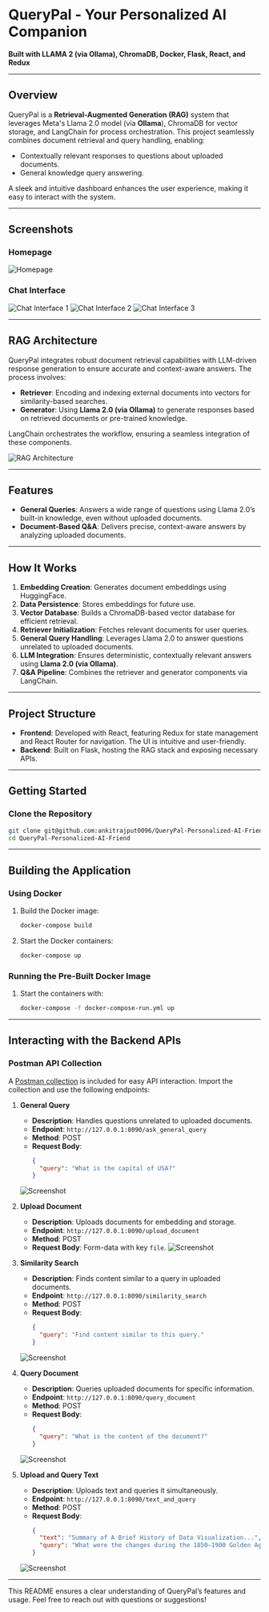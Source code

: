 # QueryPal - Your Personalized AI Companion
**Built with LLAMA 2 (via Ollama), ChromaDB, Docker, Flask, React, and Redux**

---

## Overview

QueryPal is a **Retrieval-Augmented Generation (RAG)** system that leverages Meta's Llama 2.0 model (via **Ollama**), ChromaDB for vector storage, and LangChain for process orchestration. This project seamlessly combines document retrieval and query handling, enabling:

- Contextually relevant responses to questions about uploaded documents.
- General knowledge query answering.

A sleek and intuitive dashboard enhances the user experience, making it easy to interact with the system.

---

## Screenshots

### Homepage
![Homepage](./images/photo_5.png)

### Chat Interface
![Chat Interface 1](./images/photo_6.png)
![Chat Interface 2](./images/photo_7.png)
![Chat Interface 3](./images/photo_8.png)

---

## RAG Architecture

QueryPal integrates robust document retrieval capabilities with LLM-driven response generation to ensure accurate and context-aware answers. The process involves:

- **Retriever**: Encoding and indexing external documents into vectors for similarity-based searches.
- **Generator**: Using **Llama 2.0 (via Ollama)** to generate responses based on retrieved documents or pre-trained knowledge.

LangChain orchestrates the workflow, ensuring a seamless integration of these components.

![RAG Architecture](./images/RAG_arch_2.png)

---

## Features

- **General Queries**: Answers a wide range of questions using Llama 2.0’s built-in knowledge, even without uploaded documents.
- **Document-Based Q&A**: Delivers precise, context-aware answers by analyzing uploaded documents.

---

## How It Works

1. **Embedding Creation**: Generates document embeddings using HuggingFace.
2. **Data Persistence**: Stores embeddings for future use.
3. **Vector Database**: Builds a ChromaDB-based vector database for efficient retrieval.
4. **Retriever Initialization**: Fetches relevant documents for user queries.
5. **General Query Handling**: Leverages Llama 2.0 to answer questions unrelated to uploaded documents.
6. **LLM Integration**: Ensures deterministic, contextually relevant answers using **Llama 2.0 (via Ollama)**.
7. **Q&A Pipeline**: Combines the retriever and generator components via LangChain.

---

## Project Structure

- **Frontend**: Developed with React, featuring Redux for state management and React Router for navigation. The UI is intuitive and user-friendly.
- **Backend**: Built on Flask, hosting the RAG stack and exposing necessary APIs.

---

## Getting Started

### Clone the Repository

```bash
git clone git@github.com:ankitrajput0096/QueryPal-Personalized-AI-Friend.git
cd QueryPal-Personalized-AI-Friend
```

---

## Building the Application

### Using Docker

1. Build the Docker image:
   ```bash
   docker-compose build
   ```
2. Start the Docker containers:
   ```bash
   docker-compose up
   ```

### Running the Pre-Built Docker Image

1. Start the containers with:
   ```bash
   docker-compose -f docker-compose-run.yml up
   ```

---

## Interacting with the Backend APIs

### Postman API Collection

A [Postman collection](./RAG_backend/RAG_stack.postman_collection.json) is included for easy API interaction. Import the collection and use the following endpoints:

1. **General Query**
   - **Description**: Handles questions unrelated to uploaded documents.
   - **Endpoint**: `http://127.0.0.1:8090/ask_general_query`
   - **Method**: POST
   - **Request Body**:
     ```json
     {
       "query": "What is the capital of USA?"
     }
     ```
   ![Screenshot](./images/photo_1.png)

2. **Upload Document**
   - **Description**: Uploads documents for embedding and storage.
   - **Endpoint**: `http://127.0.0.1:8090/upload_document`
   - **Method**: POST
   - **Request Body**: Form-data with key `file`.
   ![Screenshot](./images/photo_2.png)

3. **Similarity Search**
   - **Description**: Finds content similar to a query in uploaded documents.
   - **Endpoint**: `http://127.0.0.1:8090/similarity_search`
   - **Method**: POST
   - **Request Body**:
     ```json
     {
       "query": "Find content similar to this query."
     }
     ```
   ![Screenshot](./images/photo_3.png)

4. **Query Document**
   - **Description**: Queries uploaded documents for specific information.
   - **Endpoint**: `http://127.0.0.1:8090/query_document`
   - **Method**: POST
   - **Request Body**:
     ```json
     {
       "query": "What is the content of the document?"
     }
     ```
   ![Screenshot](./images/photo_4.png)

5. **Upload and Query Text**
   - **Description**: Uploads text and queries it simultaneously.
   - **Endpoint**: `http://127.0.0.1:8090/text_and_query`
   - **Method**: POST
   - **Request Body**:
     ```json
     {
       "text": "Summary of A Brief History of Data Visualization...",
       "query": "What were the changes during the 1850–1900 Golden Age of statistical graphics?"
     }
     ```
   ![Screenshot](./images/photo_9.png)

---

This README ensures a clear understanding of QueryPal’s features and usage. Feel free to reach out with questions or suggestions!

